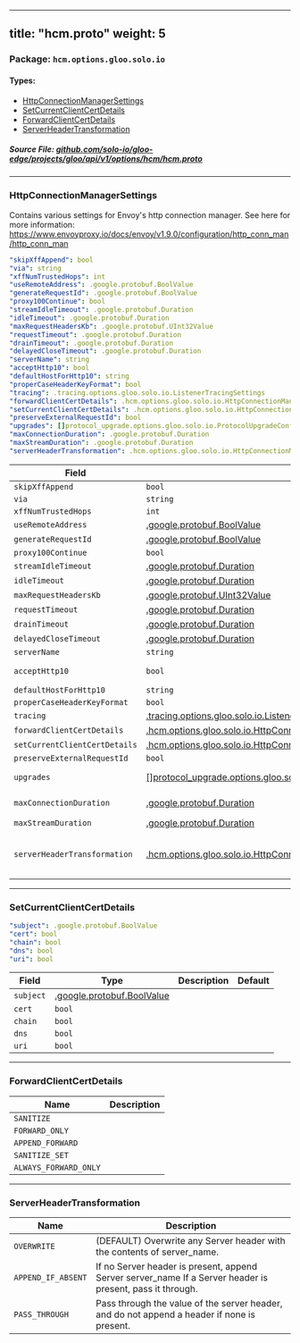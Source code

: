 
---
title: "hcm.proto"
weight: 5
---

<!-- Code generated by solo-kit. DO NOT EDIT. -->


### Package: `hcm.options.gloo.solo.io` 
#### Types:


- [HttpConnectionManagerSettings](#httpconnectionmanagersettings)
- [SetCurrentClientCertDetails](#setcurrentclientcertdetails)
- [ForwardClientCertDetails](#forwardclientcertdetails)
- [ServerHeaderTransformation](#serverheadertransformation)
  



##### Source File: [github.com/solo-io/gloo-edge/projects/gloo/api/v1/options/hcm/hcm.proto](https://github.com/solo-io/gloo-edge/blob/master/projects/gloo/api/v1/options/hcm/hcm.proto)





---
### HttpConnectionManagerSettings

 
Contains various settings for Envoy's http connection manager.
See here for more information: https://www.envoyproxy.io/docs/envoy/v1.9.0/configuration/http_conn_man/http_conn_man

```yaml
"skipXffAppend": bool
"via": string
"xffNumTrustedHops": int
"useRemoteAddress": .google.protobuf.BoolValue
"generateRequestId": .google.protobuf.BoolValue
"proxy100Continue": bool
"streamIdleTimeout": .google.protobuf.Duration
"idleTimeout": .google.protobuf.Duration
"maxRequestHeadersKb": .google.protobuf.UInt32Value
"requestTimeout": .google.protobuf.Duration
"drainTimeout": .google.protobuf.Duration
"delayedCloseTimeout": .google.protobuf.Duration
"serverName": string
"acceptHttp10": bool
"defaultHostForHttp10": string
"properCaseHeaderKeyFormat": bool
"tracing": .tracing.options.gloo.solo.io.ListenerTracingSettings
"forwardClientCertDetails": .hcm.options.gloo.solo.io.HttpConnectionManagerSettings.ForwardClientCertDetails
"setCurrentClientCertDetails": .hcm.options.gloo.solo.io.HttpConnectionManagerSettings.SetCurrentClientCertDetails
"preserveExternalRequestId": bool
"upgrades": []protocol_upgrade.options.gloo.solo.io.ProtocolUpgradeConfig
"maxConnectionDuration": .google.protobuf.Duration
"maxStreamDuration": .google.protobuf.Duration
"serverHeaderTransformation": .hcm.options.gloo.solo.io.HttpConnectionManagerSettings.ServerHeaderTransformation

```

| Field | Type | Description | Default |
| ----- | ---- | ----------- |----------- | 
| `skipXffAppend` | `bool` |  |  |
| `via` | `string` |  |  |
| `xffNumTrustedHops` | `int` |  |  |
| `useRemoteAddress` | [.google.protobuf.BoolValue](https://developers.google.com/protocol-buffers/docs/reference/csharp/class/google/protobuf/well-known-types/bool-value) |  |  |
| `generateRequestId` | [.google.protobuf.BoolValue](https://developers.google.com/protocol-buffers/docs/reference/csharp/class/google/protobuf/well-known-types/bool-value) |  |  |
| `proxy100Continue` | `bool` |  |  |
| `streamIdleTimeout` | [.google.protobuf.Duration](https://developers.google.com/protocol-buffers/docs/reference/csharp/class/google/protobuf/well-known-types/duration) |  |  |
| `idleTimeout` | [.google.protobuf.Duration](https://developers.google.com/protocol-buffers/docs/reference/csharp/class/google/protobuf/well-known-types/duration) |  |  |
| `maxRequestHeadersKb` | [.google.protobuf.UInt32Value](https://developers.google.com/protocol-buffers/docs/reference/csharp/class/google/protobuf/well-known-types/u-int-32-value) |  |  |
| `requestTimeout` | [.google.protobuf.Duration](https://developers.google.com/protocol-buffers/docs/reference/csharp/class/google/protobuf/well-known-types/duration) |  |  |
| `drainTimeout` | [.google.protobuf.Duration](https://developers.google.com/protocol-buffers/docs/reference/csharp/class/google/protobuf/well-known-types/duration) |  |  |
| `delayedCloseTimeout` | [.google.protobuf.Duration](https://developers.google.com/protocol-buffers/docs/reference/csharp/class/google/protobuf/well-known-types/duration) |  |  |
| `serverName` | `string` |  |  |
| `acceptHttp10` | `bool` | For explanation of these settings see: https://www.envoyproxy.io/docs/envoy/latest/api-v2/api/v2/core/protocol.proto#envoy-api-msg-core-http1protocoloptions. |  |
| `defaultHostForHttp10` | `string` |  |  |
| `properCaseHeaderKeyFormat` | `bool` |  |  |
| `tracing` | [.tracing.options.gloo.solo.io.ListenerTracingSettings](../../tracing/tracing.proto.sk/#listenertracingsettings) |  |  |
| `forwardClientCertDetails` | [.hcm.options.gloo.solo.io.HttpConnectionManagerSettings.ForwardClientCertDetails](../hcm.proto.sk/#forwardclientcertdetails) |  |  |
| `setCurrentClientCertDetails` | [.hcm.options.gloo.solo.io.HttpConnectionManagerSettings.SetCurrentClientCertDetails](../hcm.proto.sk/#setcurrentclientcertdetails) |  |  |
| `preserveExternalRequestId` | `bool` |  |  |
| `upgrades` | [[]protocol_upgrade.options.gloo.solo.io.ProtocolUpgradeConfig](../../protocol_upgrade/protocol_upgrade.proto.sk/#protocolupgradeconfig) | HttpConnectionManager configuration for protocol upgrade requests. Note: WebSocket upgrades are enabled by default on the HTTP Connection Manager and must be explicitly disabled. |  |
| `maxConnectionDuration` | [.google.protobuf.Duration](https://developers.google.com/protocol-buffers/docs/reference/csharp/class/google/protobuf/well-known-types/duration) | For an explanation of these settings see https://www.envoyproxy.io/docs/envoy/latest/api-v3/config/core/v3/protocol.proto#config-core-v3-httpprotocoloptions. |  |
| `maxStreamDuration` | [.google.protobuf.Duration](https://developers.google.com/protocol-buffers/docs/reference/csharp/class/google/protobuf/well-known-types/duration) |  |  |
| `serverHeaderTransformation` | [.hcm.options.gloo.solo.io.HttpConnectionManagerSettings.ServerHeaderTransformation](../hcm.proto.sk/#serverheadertransformation) | For an explanation of the settings see: https://www.envoyproxy.io/docs/envoy/latest/api-v3/extensions/filters/network/http_connection_manager/v3/http_connection_manager.proto.html#envoy-v3-api-enum-extensions-filters-network-http-connection-manager-v3-httpconnectionmanager-serverheadertransformation. |  |




---
### SetCurrentClientCertDetails



```yaml
"subject": .google.protobuf.BoolValue
"cert": bool
"chain": bool
"dns": bool
"uri": bool

```

| Field | Type | Description | Default |
| ----- | ---- | ----------- |----------- | 
| `subject` | [.google.protobuf.BoolValue](https://developers.google.com/protocol-buffers/docs/reference/csharp/class/google/protobuf/well-known-types/bool-value) |  |  |
| `cert` | `bool` |  |  |
| `chain` | `bool` |  |  |
| `dns` | `bool` |  |  |
| `uri` | `bool` |  |  |




---
### ForwardClientCertDetails



| Name | Description |
| ----- | ----------- | 
| `SANITIZE` |  |
| `FORWARD_ONLY` |  |
| `APPEND_FORWARD` |  |
| `SANITIZE_SET` |  |
| `ALWAYS_FORWARD_ONLY` |  |




---
### ServerHeaderTransformation



| Name | Description |
| ----- | ----------- | 
| `OVERWRITE` | (DEFAULT) Overwrite any Server header with the contents of server_name. |
| `APPEND_IF_ABSENT` | If no Server header is present, append Server server_name If a Server header is present, pass it through. |
| `PASS_THROUGH` | Pass through the value of the server header, and do not append a header if none is present. |





<!-- Start of HubSpot Embed Code -->
<script type="text/javascript" id="hs-script-loader" async defer src="//js.hs-scripts.com/5130874.js"></script>
<!-- End of HubSpot Embed Code -->
